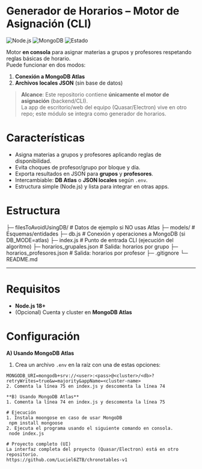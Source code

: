 # Generador de Horarios – Motor de Asignación (CLI)
![Node.js](https://img.shields.io/badge/Node.js-18%2B-339933)
![MongoDB](https://img.shields.io/badge/MongoDB-Atlas-47A248)
![Estado](https://img.shields.io/badge/Status-Activo-brightgreen)

Motor **en consola** para asignar materias a grupos y profesores respetando reglas básicas de horario.  
Puede funcionar en dos modos:
1) **Conexión a MongoDB Atlas**  
2) **Archivos locales JSON** (sin base de datos)

> **Alcance**: Este repositorio contiene **únicamente el motor de asignación** (backend/CLI).  
> La app de escritorio/web del equipo (Quasar/Electron) vive en otro repo; este módulo se integra como generador de horarios.

# Características
- Asigna materias a grupos y profesores aplicando reglas de disponibilidad.
- Evita choques de profesor/grupo por bloque y día.
- Exporta resultados en JSON para **grupos** y **profesores**.
- Intercambiable: **DB Atlas** o **JSON locales** según `.env`.
- Estructura simple (Node.js) y lista para integrar en otras apps.

# Estructura
├─ filesToAvoidUsingDB/ # Datos de ejemplo si NO usas Atlas
├─ models/ # Esquemas/entidades
├─ db.js # Conexión y operaciones a MongoDB (si DB_MODE=atlas)
├─ index.js # Punto de entrada CLI (ejecución del algoritmo)
├─ horarios_grupales.json # Salida: horarios por grupo
├─ horarios_profesores.json # Salida: horarios por profesor
├─ .gitignore
└─ README.md

----------------------
# Requisitos
- **Node.js 18+**
- (Opcional) Cuenta y cluster en **MongoDB Atlas**

# Configuración
**A) Usando MongoDB Atlas**
1. Crea un archivo `.env` en la raíz con una de estas opciones:
```env
MONGODB_URI=mongodb+srv://<user>:<pass>@<cluster>/<db>?retryWrites=true&w=majority&appName=<cluster-name>
2. Comenta la línea 75 en index.js y descomenta la línea 74

**B) Usando MongoDB Atlas**
1. Comenta la línea 74 en index.js y descomenta la línea 75

# Ejecución
1. Instala moongose en caso de usar MongoDB
 npm install mongoose
2. Ejecuta el programa usando el siguiente comando en consola.
 node index.js

# Proyecto completo (UI)
La interfaz completa del proyecto (Quasar/Electron) está en otro repositorio.
https://github.com/Luciel6ZTB/chronotables-v1


